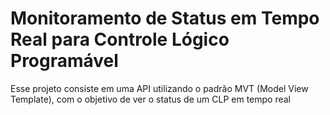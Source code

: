 # Monitoramento de Status em Tempo Real para Controle Lógico Programável

Esse projeto consiste em uma API utilizando o padrão MVT (Model View Template), com o objetivo de ver o status de um CLP em tempo real 



